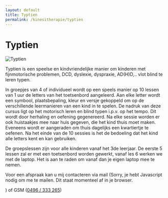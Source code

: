 ```yaml
---
layout: default
title: Typtien
permalink: /kinesitherapie/typtien
---
```



# Typtien

<picture class="portret">
	<source srcset="/img/typtien.webp" type="image/webp">
	<img srcset="/img/typtien.jpg" alt="Typtien">
</picture>

Typtien is een speelse en kindvriendelijke manier om kinderen met fijnmotorische problemen, DCD, dyslexie, dyspraxie, AD(H)D,.. vlot blind te leren typen. 

In groepjes van 4 of individueel wordt op een speels manier op 10 lessen van 1 uur de letters van het toetsenbord aangeleerd. Aan elke letter wordt een symbool, plaatsbepaling, kleur en versje gekoppeld om op  de verschillende leermanieren van een kind in te spelen.  De nadruk van deze cursus ligt op het motorisch leren en blind typen  i.p.v.  op het tempo. Dit wordt door herhaling en oefening gegenereerd.  Na elke sessie worden er ook huistaakjes mee naar huis gegeven, die het kind thuis moet maken. Eveneens wordt er aangeraden om thuis dagelijks een kwartiertje te oefenen.  Na het einde van de 10 sessies is het de bedoeling dat het kind alle letters kent en kan gebruiken.

De groepslessen zijn voor alle kinderen vanaf het 3de leerjaar. De eerste 5 lessen zal er met een toetsenbord worden gewerkt, vanaf les 6 werken we met de laptop. Het is aan te raden om vanaf dan je eigen laptop mee te nemen. 


Voor een afspraak kan u mij contacteren via mail (<script type="text/javascript" language="javascript">
<!--
// Email obfuscator script 2.1 by Tim Williams, University of Arizona
// Random encryption key feature by Andrewlink+ Moulden, Site Engineering Ltd
// This code is freeware provided these four comment lines remain intact
// A wizard to generate this code is at http://www.jottings.com/obfuscator/
{ coded = "m6wfwsgfpsqufVPBsf@O4Pse.D64";key = "azlK2i3Cc9ro1TkAUutHbgFM0mRBPQeSdsJWDYV6NxwLG8qyEOZh54Xn7Ifjvp";shift=coded.length;link="";for (i=0; i<coded.length; i++) {if (key.indexOf(coded.charAt(i))==-1) {ltr = coded.charAt(i);link += (ltr);}else {ltr = (key.indexOf(coded.charAt(i))-shift+key.length) % key.length;link += (key.charAt(ltr))}}document.write("<a href='mailto:"+link+"'>"+link+"</a>")}
//--></script><noscript>Sorry, je hebt Javascript nodig om me te mailen. Dit staat momenteel af in je browser.</noscript>
) of GSM (<a href="tel:+32496333265" itemprop="telephone">0496 / 333 265</a>)
